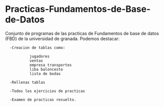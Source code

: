 Practicas-Fundamentos-de-Base-de-Datos
======================================

Conjunto de programas de las practicas de Fundamentos de base de datos (FBD) de la universidad de granada. 
Podemos destacar:

	  -Creacion de tablas como:
			
			   jugadores
			   ventas
			   empresa transportes
			   liba baloncesto
			   lista de bodas
			   
	  -Rellenas tablas
	
	  -Todos los ejercicios de practicas
	
	  -Examen de practicas resuelto.
